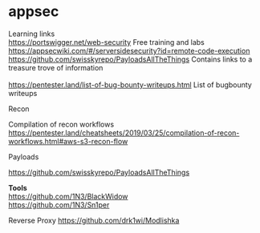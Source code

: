 # appsec

Learning links <br>
https://portswigger.net/web-security  Free training and labs<br>
https://appsecwiki.com/#/serversidesecurity?id=remote-code-execution <br>
https://github.com/swisskyrepo/PayloadsAllTheThings   Contains links to a treasure trove of information  <br>   
https://pentester.land/list-of-bug-bounty-writeups.html   List of bugbounty writeups <br>


Recon 

Compilation of recon workflows https://pentester.land/cheatsheets/2019/03/25/compilation-of-recon-workflows.html#aws-s3-recon-flow <br>


Payloads 

https://github.com/swisskyrepo/PayloadsAllTheThings <br>


<b>Tools </b> <br>
https://github.com/1N3/BlackWidow <br>
https://github.com/1N3/Sn1per <br>

Reverse Proxy https://github.com/drk1wi/Modlishka <br>
